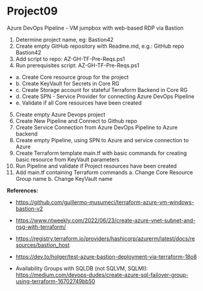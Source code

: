 # Project09
Azure DevOps Pipeline - VM jumpbox with web-based RDP via Bastion

01. Determine project name, eg: Bastion42
02. Create empty GitHub repository with Readme.md, e.g.: GitHub repo Bastion42
03. Add script to repo: AZ-GH-TF-Pre-Reqs.ps1
04. Run prerequisites script: AZ-GH-TF-Pre-Reqs.ps1
- a. Create Core resource group for the project
- b. Create KeyVault for Secrets in Core RG
- c. Create Storage account for stateful Terraform Backend in Core RG
- d. Create SPN - Service Provider for connecting Azure DevOps Pipeline
- e. Validate if all Core resources have been created
05. Create empty Azure Devops project
06. Create New Pipeline and Connect to Github repo
07. Create Service Connection from Azure DevOps Pipeline to Azure backend
08. Create empty Pipeline, using SPN to Azure and service connection to Azure
09. Create Terraform template main.tf with basic commands for creating basic resource from KeyVault parameters
10. Run Pipeline and validate if Project resources have been created
11. Add main.tf containing Terraform commands
 	a. Change Core Resource Group name 
	b. Change KeyVault name


**References:**
- https://github.com/guillermo-musumeci/terraform-azure-vm-windows-bastion-v2
- https://www.ntweekly.com/2022/06/23/create-azure-vnet-subnet-and-nsg-with-terraform/
- https://registry.terraform.io/providers/hashicorp/azurerm/latest/docs/resources/bastion_host
- https://dev.to/holger/test-azure-bastion-deployment-via-terraform-18o8

- Availability Groups with SQLDB (not SQLVM, SQLMI): https://medium.com/devops-dudes/create-azure-sql-failover-group-using-terraform-16702749bb50

